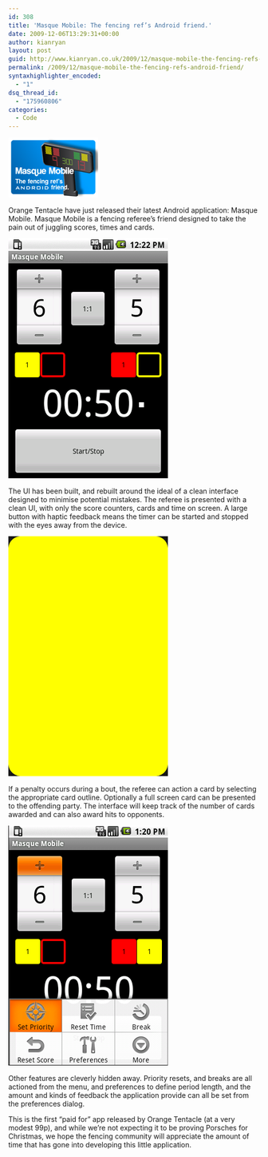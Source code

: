 ```yaml
---
id: 308
title: 'Masque Mobile: The fencing ref’s Android friend.'
date: 2009-12-06T13:29:31+00:00
author: kianryan
layout: post
guid: http://www.kianryan.co.uk/2009/12/masque-mobile-the-fencing-refs-android-friend/
permalink: /2009/12/masque-mobile-the-fencing-refs-android-friend/
syntaxhighlighter_encoded:
  - "1"
dsq_thread_id:
  - "175960806"
categories:
  - Code
---
```

![Promotional](/assets/images/2009/12/promotional.png)

Orange Tentacle have just released their latest Android application: Masque Mobile. Masque Mobile is a fencing referee’s friend designed to take the pain out of juggling scores, times and cards.

![Screenshot 1](/assets/images/2009/12/screenshot_1.png)

The UI has been built, and rebuilt around the ideal of a clean interface designed to minimise potential mistakes. The referee is presented with a clean UI, with only the score counters, cards and time on screen. A large button with haptic feedback means the timer can be started and stopped with the eyes away from the device.

![Screenshot 3](/assets/images/2009/12/screenshot_3.png)

If a penalty occurs during a bout, the referee can action a card by selecting the appropriate card outline. Optionally a full screen card can be presented to the offending party. The interface will keep track of the number of cards awarded and can also award hits to opponents.

![Screenshot 4](/assets/images/2009/12/screenshot_4.png)

Other features are cleverly hidden away. Priority resets, and breaks are all actioned from the menu, and preferences to define period length, and the amount and kinds of feedback the application provide can all be set from the preferences dialog.

This is the first “paid for” app released by Orange Tentacle (at a very modest 99p), and while we’re not expecting it to be proving Porsches for Christmas, we hope the fencing community will appreciate the amount of time that has gone into developing this little application.
